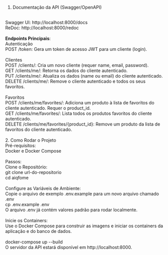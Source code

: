 1. Documentação da API (Swagger/OpenAPI)<br>
<br>
Swagger UI: http://localhost:8000/docs<br>
ReDoc: http://localhost:8000/redoc<br>
<br>
<b>Endpoints Principais</b>:<br>
Autenticação<br>
    POST /token: Gera um token de acesso JWT para um cliente (login).
<br><br>
Clientes <br>
    POST /clients/: Cria um novo cliente (requer name, email, password).<br>
    GET /clients/me/: Retorna os dados do cliente autenticado.<br>
    PUT /clients/me/: Atualiza os dados (name ou email) do cliente autenticado.<br>
    DELETE /clients/me/: Remove o cliente autenticado e todos os seus favoritos.<br>
<br>
Favoritos<br>
    POST /clients/me/favorites/: Adiciona um produto à lista de favoritos do cliente autenticado. Requer o product_id.<br>
    GET /clients/me/favorites/: Lista todos os produtos favoritos do cliente autenticado.<br>
    DELETE /clients/me/favorites/{product_id}: Remove um produto da lista de favoritos do cliente autenticado.<br>
<br>
2. Como Rodar o Projeto<br>
Pré-requisitos:<br>
Docker e Docker Compose
<br><br>
Passos:<br>
Clone o Repositório:<br>
    git clone url-do-repositorio<br>
    cd aiqfome<br>
    <br>
    Configure as Variáveis de Ambiente:<br>
    Copie o arquivo de exemplo .env.example para um novo arquivo chamado .env <br>
    cp .env.example .env<br>
    O arquivo .env já contém valores padrão para rodar localmente.<br>
    <br>
    Inicie os Containers:<br>
    Use o Docker Compose para construir as imagens e iniciar os containers da aplicação e do banco de dados.<br>
    <br>
    docker-compose up --build<br>
    O servidor da API estará disponível em http://localhost:8000.
